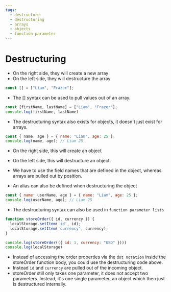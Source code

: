 ```yaml
---
tags:
  - destructure
  - destructuring
  - arrays
  - objects
  - function-parameter
---
```

# Destructuring

* On the right side, they will create a new array
* On the left side, they will destructure the array
```js
const [] = ["Liam", "Frazer"];
```

* The [] syntax can be used to pull values out of an array.

```js
const [firstName, lastName] = ["Liam", "Frazer"];
console.log(firstName, lastName)
```

* The destructuring syntax also exists for objects, it doesn't just exist for arrays.

```js
const { name, age } = { name: "Liam", age: 25 };
console.log(name, age); // Liam 25
```
* On the right side, this will create an object
* On the left side, this will destructure an object.
* We have to use the field names that are defined in the object, whereas arrays are pulled out by position.

* An alias can also be defined when destructuring the object

```js
const { name: userName, age } = { name: "Liam", age: 25 };
console.log(userName, age); // Liam 25
```

* The destructuring syntax can also be used in `function parameter lists`
```js
function storeOrder({ id, currency }) {
  localStorage.setItem('id', id);
  localStorage.setItem('currency', currency);
}

console.log(storeOrder(({ id: 1, currency: "USD" })))
console.log(localStorage)
```

* Instead of accessing the order properties via the `dot notation` inside the storeOrder function body, you could use the destructuring code above.
* Instead `id` and `currency` are pulled out of the incoming object.
* storeOrder still only takes one parameter, it does not accept two parameters. Instead, it's one single parameter, an object which then just is destructured internally.



